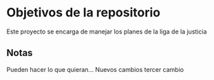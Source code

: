 # Objetivos de la repositorio

Este proyecto se encarga de manejar los planes de la liga de la justicia


## Notas
Pueden hacer lo que quieran...
Nuevos cambios
tercer cambio


